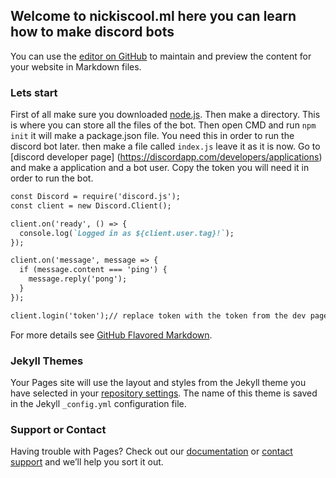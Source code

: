 ## Welcome to nickiscool.ml here you can learn how to make discord bots

You can use the [editor on GitHub](https://github.com/nickdebesten/nickiscool.ml/edit/master/README.md) to maintain and preview the content for your website in Markdown files.


### Lets start
First of all make sure you downloaded [node.js](https://nodejs.org/en/download/).
Then make a directory. This is where you can store all the files of the bot.
Then open CMD and run `npm init` it will make a package.json file. You need this in order to run the discord bot later.
then make a file called `index.js` leave it as it is now. Go to [discord developer page] (https://discordapp.com/developers/applications) and make a application and a bot user. Copy the token you will need it in order to run the bot.


```markdown
const Discord = require('discord.js');
const client = new Discord.Client();

client.on('ready', () => {
  console.log(`Logged in as ${client.user.tag}!`);
});

client.on('message', message => {
  if (message.content === 'ping') {
    message.reply('pong');
  }
});

client.login('token');// replace token with the token from the dev page
```

For more details see [GitHub Flavored Markdown](https://guides.github.com/features/mastering-markdown/).

### Jekyll Themes

Your Pages site will use the layout and styles from the Jekyll theme you have selected in your [repository settings](https://github.com/nickdebesten/nickiscool.ml/settings). The name of this theme is saved in the Jekyll `_config.yml` configuration file.

### Support or Contact

Having trouble with Pages? Check out our [documentation](https://help.github.com/categories/github-pages-basics/) or [contact support](https://github.com/contact) and we’ll help you sort it out.

